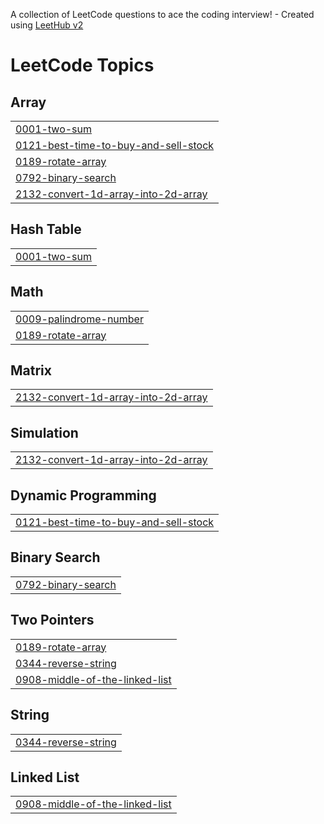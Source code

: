 A collection of LeetCode questions to ace the coding interview! - Created using [LeetHub v2](https://github.com/arunbhardwaj/LeetHub-2.0)
<!---LeetCode Topics Start-->
# LeetCode Topics
## Array
|  |
| ------- |
| [0001-two-sum](https://github.com/ItzHimanshu2003/LEEDCODE_SOLUTION/tree/master/0001-two-sum) |
| [0121-best-time-to-buy-and-sell-stock](https://github.com/ItzHimanshu2003/LEEDCODE_SOLUTION/tree/master/0121-best-time-to-buy-and-sell-stock) |
| [0189-rotate-array](https://github.com/ItzHimanshu2003/LEEDCODE_SOLUTION/tree/master/0189-rotate-array) |
| [0792-binary-search](https://github.com/ItzHimanshu2003/LEEDCODE_SOLUTION/tree/master/0792-binary-search) |
| [2132-convert-1d-array-into-2d-array](https://github.com/ItzHimanshu2003/LEEDCODE_SOLUTION/tree/master/2132-convert-1d-array-into-2d-array) |
## Hash Table
|  |
| ------- |
| [0001-two-sum](https://github.com/ItzHimanshu2003/LEEDCODE_SOLUTION/tree/master/0001-two-sum) |
## Math
|  |
| ------- |
| [0009-palindrome-number](https://github.com/ItzHimanshu2003/LEEDCODE_SOLUTION/tree/master/0009-palindrome-number) |
| [0189-rotate-array](https://github.com/ItzHimanshu2003/LEEDCODE_SOLUTION/tree/master/0189-rotate-array) |
## Matrix
|  |
| ------- |
| [2132-convert-1d-array-into-2d-array](https://github.com/ItzHimanshu2003/LEEDCODE_SOLUTION/tree/master/2132-convert-1d-array-into-2d-array) |
## Simulation
|  |
| ------- |
| [2132-convert-1d-array-into-2d-array](https://github.com/ItzHimanshu2003/LEEDCODE_SOLUTION/tree/master/2132-convert-1d-array-into-2d-array) |
## Dynamic Programming
|  |
| ------- |
| [0121-best-time-to-buy-and-sell-stock](https://github.com/ItzHimanshu2003/LEEDCODE_SOLUTION/tree/master/0121-best-time-to-buy-and-sell-stock) |
## Binary Search
|  |
| ------- |
| [0792-binary-search](https://github.com/ItzHimanshu2003/LEEDCODE_SOLUTION/tree/master/0792-binary-search) |
## Two Pointers
|  |
| ------- |
| [0189-rotate-array](https://github.com/ItzHimanshu2003/LEEDCODE_SOLUTION/tree/master/0189-rotate-array) |
| [0344-reverse-string](https://github.com/ItzHimanshu2003/LEEDCODE_SOLUTION/tree/master/0344-reverse-string) |
| [0908-middle-of-the-linked-list](https://github.com/ItzHimanshu2003/LEEDCODE_SOLUTION/tree/master/0908-middle-of-the-linked-list) |
## String
|  |
| ------- |
| [0344-reverse-string](https://github.com/ItzHimanshu2003/LEEDCODE_SOLUTION/tree/master/0344-reverse-string) |
## Linked List
|  |
| ------- |
| [0908-middle-of-the-linked-list](https://github.com/ItzHimanshu2003/LEEDCODE_SOLUTION/tree/master/0908-middle-of-the-linked-list) |
<!---LeetCode Topics End-->